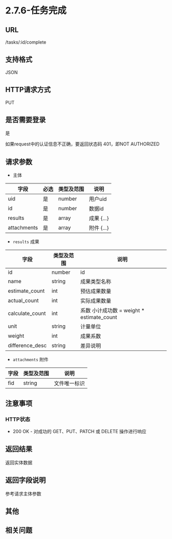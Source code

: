 # 2.7.6-任务完成

## URL

/tasks/:id/complete

## 支持格式

JSON

## HTTP请求方式

PUT

## 是否需要登录

是

如果request中的认证信息不正确，要返回状态码 401，即NOT AUTHORIZED

## 请求参数

- 主体

字段 | 必选 | 类型及范围 | 说明
----|------|----------|-------------
uid                 |   是   | number    | 用户uid
id                  |   是   | number    | 数据id
results             |   是   | array     | 成果 {...}
attachments         |   是   | array     | 附件 {...}

- `results` 成果

字段 | 类型及范围 | 说明
----|----------|-------------
id                 | number       | id
name               | string     | 成果类型名称
estimate_count     | int        | 预估成果数量
actual_count       | int        | 实际成果数量
calculate_count    | int        | 系数 小计成功数 = weight * estimate_count
unit               | string     | 计量单位
weight             | int        | 成果系数
difference_desc    | string     | 差异说明

- `attachments` 附件

字段 | 类型及范围 | 说明
----|----------|-------------
fid             | string  | 文件唯一标识

## 注意事项

### HTTP状态

- 200 OK - 对成功的 GET、PUT、PATCH 或 DELETE 操作进行响应

## 返回结果

返回实体数据

## 返回字段说明

参考请求主体参数

## 其他

## 相关问题

